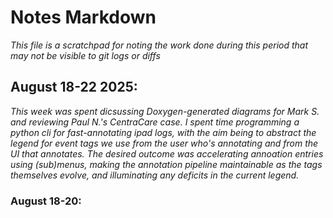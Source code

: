 # Notes Markdown
*This file is a scratchpad for noting the work done during this period that may not be visible to git logs or diffs*

## August 18-22 2025:
*This week was spent dicsussing Doxygen-generated diagrams for Mark S. and reviewing Paul N.'s CentraCare case.*
*I spent time programming a python cli for fast-annotating ipad logs, with the aim being to abstract the legend for event tags we use from the user who's annotating and from the UI that annotates.*
*The desired outcome was accelerating annoation entries using (sub)menus, making the annotation pipeline maintainable as the tags themselves evolve, and illuminating any deficits in the current legend.*

### August 18-20:
